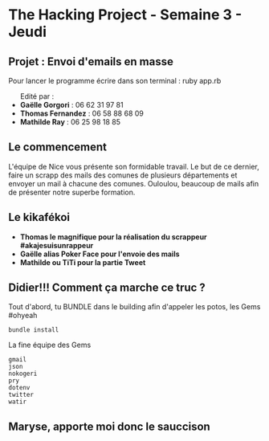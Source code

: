 <h1>The Hacking Project - Semaine 3 - Jeudi</h1>

<h2>Projet : Envoi d'emails en masse</h2>

<p>Pour lancer le programme écrire dans son terminal : ruby app.rb</p>

<ul>Edité par :
	<li><strong>Gaëlle Gorgori</strong> : 06 62 31 97 81</li>
	<li><strong>Thomas Fernandez</strong> : 06 58 88 68 09</li>
	<li><strong>Mathilde Ray</strong> : 06 25 98 18 85</li>
</ul>

<h2>Le commencement</h2>

<p>L'équipe de Nice vous présente son formidable travail. Le but de ce dernier, faire un scrapp des mails des comunes de plusieurs départements et envoyer un mail à chacune des comunes. Ouloulou, beaucoup de mails afin de présenter notre superbe formation. </p>

<h2>Le kikafékoi</h2>

<ul>
<li><strong>Thomas le magnifique pour la réalisation du scrappeur #akajesuisunrappeur</strong></li>
<li><strong>Gaëlle alias Poker Face pour l'envoie des mails</strong></li>
<li><strong>Mathilde ou TiTi pour la partie Tweet</strong></li>
</ul>

<h2>Didier!!! Comment ça marche ce truc ?</h2>

<p>Tout d'abord, tu BUNDLE dans le building afin d'appeler les potos, les Gems #ohyeah </p>

	bundle install

<p>La fine équipe des Gems</p> 

	gmail
	json
	nokogeri
	pry
	dotenv
	twitter
	watir

<h2>Maryse, apporte moi donc le sauccison</h2>
